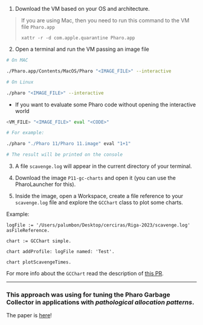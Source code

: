1. Download the VM based on your OS and architecture.

> If you are using Mac, then you need to run this command to the VM file `Pharo.app`
> 
> `xattr -r -d com.apple.quarantine Pharo.app`

2. Open a terminal and run the VM passing an image file

```bash
# On MAC

./Pharo.app/Contents/MacOS/Pharo "<IMAGE_FILE>" --interactive

# On Linux

./pharo "<IMAGE_FILE>" --interactive
```

  - If you want to evaluate some Pharo code without opening the interactive world

```bash
<VM_FILE> "<IMAGE_FILE>" eval "<CODE>"

# For example:

./pharo "./Pharo 11/Pharo 11.image" eval "1+1"

# The result will be printed on the console
```

3. A file `scavenge.log` will appear in the current directory of your terminal.

4. Download the image `P11-gc-charts` and open it (you can use the PharoLauncher for this).

5. Inside the image, open a Workspace, create a file reference to your `scavenge.log` file and explore the `GCChart` class to plot some charts.

Example:
```st
logFile := '/Users/palumbon/Desktop/cerciras/Riga-2023/scavenge.log' asFileReference.

chart := GCChart simple.

chart addProfile: logFile named: 'Test'.

chart plotScavengeTimes.
```

For more info about the `GCChart` read the description of [this PR](https://github.com/tesonep/benchy/pull/23).

-------------

### This approach was using for tuning the Pharo Garbage Collector in applications with _pathological allocation patterns_.
The paper is [here](https://github.com/ESUG/esug.github.io/blob/source/2023-Conference/iwst/papers/IWST_2023_paper_6.pdf)!
